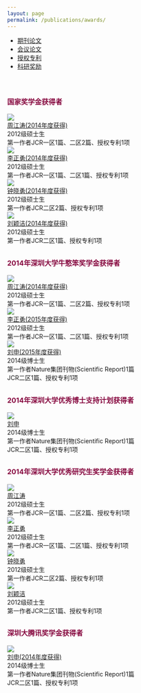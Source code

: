 ```yaml
---
layout: page
permalink: /publications/awards/
---
```


<div class="navbar center forth">
<ul>
    <li><a href="{{ "/publications" | prepend: site.baseurl }}">期刊论文</a></li>
    <li><a href="{{ "/conf" | prepend: "/publications" | prepend: site.baseurl }}">会议论文</a></li>
    <li><a href="{{ "/patents" | prepend: "/publications" | prepend: site.baseurl }}">授权专利</a></li>
    <li class="active"><a href="{{ "/awards" | prepend: "/publications" | prepend: site.baseurl }}">科研奖励</a></li>
</ul>
</div>

<br>

<span style="font-size: 1.0rem; color: #870A40;">**国家奖学金获得者**</span>
----------------------------
<div class="sec-container">

<div class="bio-container">
  <div class="bio-avatar" >
  <a href="{{ site.baseurl }}/members/zhoujiangtao/">
  <img src="{{ site.baseurl }}/images/zhoujiangtao-92x130.jpg" class="max-img-border">
  </a>
  </div>
  <div class="bio-info">
  <a href="{{ site.baseurl }}/members/zhoujiangtao/">
   周江涛(2014年度获得)
  </a>
  <br>
  2012级硕士生
  <br>
  第一作者JCR一区1篇、二区2篇、授权专利1项
  <br>
  </div>
</div>

<div class="bio-container">
  <div class="bio-avatar" >  
  <a href="{{ site.baseurl }}/members/lizhengyong/">
  <img src="{{ site.baseurl }}/images/lizhengyong-92x128.jpg" class="max-img-border">
  </a>
  </div>
  <div class="bio-info">
  <a href="{{ site.baseurl }}/members/lizhengyong/">
  李正勇(2014年度获得)
  </a>
  <br>
  2012级硕士生
  <br>
  第一作者JCR一区1篇、二区1篇、授权专利1项
  <br>
  </div>
</div>

<div class="bio-container">
  <div class="bio-avatar" >  
   <a href="{{ site.baseurl }}/members/zhongxiaoyong/">
  <img src="{{ site.baseurl }}/images/zhongxiaoyong-92x133.jpg" class="max-img-border">
  </a>
  </div>
  <div class="bio-info">
  <a href="{{ site.baseurl }}/members/zhongxiaoyong/">
  钟晓勇(2014年度获得)
  </a>
  <br>
  2012级硕士生
  <br>
  第一作者JCR二区2篇、授权专利1项
  <br>
  </div>
</div>

<div class="bio-container">
  <div class="bio-avatar" >  
   <a href="{{ site.baseurl }}/members/liuyingjie/">
  <img src="{{ site.baseurl }}/images/liuyinjie-92x130.jpg" class="max-img-border">
  </a>
  </div>
  <div class="bio-info">
  <a href="{{ site.baseurl }}/members/liuyingjie/">
  刘颖洁(2014年度获得)
  </a>
  <br>
  2012级硕士生
  <br>
  第一作者JCR二区1篇、授权专利1项
  <br>
  </div>
</div>
</div>

<span style="font-size: 1.0rem; color: #870A40;">**2014年深圳大学牛憨笨奖学金获得者**</span>
-----------------------------------
<div class="sec-container">

<div class="bio-container">
  <div class="bio-avatar" >
  <a href="{{ site.baseurl }}/members/zhoujiangtao/">
  <img src="{{ site.baseurl }}/images/zhoujiangtao-92x130.jpg" class="max-img-border">
  </a>
  </div>
  <div class="bio-info">
  <a href="{{ site.baseurl }}/members/zhoujiangtao/">
   周江涛(2014年度获得)
  </a>
  <br>
  2012级硕士生
  <br>
  第一作者JCR一区1篇、二区2篇、授权专利1项
  <br>
  </div>
</div>

<div class="bio-container">
  <div class="bio-avatar" >  
  <a href="{{ site.baseurl }}/members/lizhengyong/">
  <img src="{{ site.baseurl }}/images/lizhengyong-92x128.jpg" class="max-img-border">
  </a>
  </div>
  <div class="bio-info">
  <a href="{{ site.baseurl }}/members/lizhengyong/">
  李正勇(2015年度获得)
  </a>
  <br>
  2012级硕士生
  <br>
  第一作者JCR一区1篇、二区1篇、授权专利1项
  <br>
  </div>
</div>

<div class="bio-container">
  <div class="bio-avatar" >  
  <a href="{{ site.baseurl }}/members/liushen/">
  <img src="{{ site.baseurl }}/images/liushen93x124.jpg" class="max-img-border">
  </a>
  </div>
  <div class="bio-info">
  <a href="{{ site.baseurl }}/members/liushen/">
  刘申(2015年度获得)
  </a>
  <br>
  2014级博士生
  <br>
  第一作者Nature集团刊物(Scientific Report)1篇
  <br>
  JCR二区1篇、授权专利1项
  <br>
  </div>
</div>
</div>

<span style="font-size: 1.0rem; color: #870A40;">**2014年深圳大学优秀博士支持计划获得者**</span>
-----------------------------------
<div class="sec-container">
<div class="bio-container">
  <div class="bio-avatar" >  
  <a href="{{ site.baseurl }}/members/liushen/">
  <img src="{{ site.baseurl }}/images/liushen93x124.jpg" class="max-img-border">
  </a>
  </div>
  <div class="bio-info">
  <a href="{{ site.baseurl }}/members/liushen/">
  刘申
  </a>
  <br>
  2014级博士生
  <br>
  第一作者Nature集团刊物(Scientific Report)1篇
  <br>
  JCR二区1篇、授权专利1项
  <br>
  </div>
</div>
</div>



<span style="font-size: 1.0rem; color: #870A40;">**2014年深圳大学优秀研究生奖学金获得者**</span>
----------------------------
<div class="sec-container">

<div class="bio-container">
  <div class="bio-avatar" >
  <a href="{{ site.baseurl }}/members/zhoujiangtao/">
  <img src="{{ site.baseurl }}/images/zhoujiangtao-92x130.jpg" class="max-img-border">
  </a>
  </div>
  <div class="bio-info">
  <a href="{{ site.baseurl }}/members/zhoujiangtao/">
   周江涛
  </a>
  <br>
  2012级硕士生
  <br>
  第一作者JCR一区1篇、二区2篇、授权专利1项
  <br>
  </div>
</div>

<div class="bio-container">
  <div class="bio-avatar" >  
  <a href="{{ site.baseurl }}/members/lizhengyong/">
  <img src="{{ site.baseurl }}/images/lizhengyong-92x128.jpg" class="max-img-border">
  </a>
  </div>
  <div class="bio-info">
  <a href="{{ site.baseurl }}/members/lizhengyong/">
  李正勇
  </a>
  <br>
  2012级硕士生
  <br>
  第一作者JCR一区1篇、二区1篇、授权专利1项
  <br>
  </div>
</div>

<div class="bio-container">
  <div class="bio-avatar" >  
   <a href="{{ site.baseurl }}/members/zhongxiaoyong/">
  <img src="{{ site.baseurl }}/images/zhongxiaoyong-92x133.jpg" class="max-img-border">
  </a>
  </div>
  <div class="bio-info">
  <a href="{{ site.baseurl }}/members/zhongxiaoyong/">
  钟晓勇
  </a>
  <br>
  2012级硕士生
  <br>
  第一作者JCR二区2篇、授权专利1项
  <br>
  </div>
</div>

<div class="bio-container">
  <div class="bio-avatar" >  
   <a href="{{ site.baseurl }}/members/liuyingjie/">
  <img src="{{ site.baseurl }}/images/liuyinjie-92x130.jpg" class="max-img-border">
  </a>
  </div>
  <div class="bio-info">
  <a href="{{ site.baseurl }}/members/liuyingjie/">
  刘颖洁
  </a>
  <br>
  2012级硕士生
  <br>
  第一作者JCR二区1篇、授权专利1项
  <br>
  </div>
</div>
</div>

<span style="font-size: 1.0rem; color: #870A40;">**深圳大腾讯奖学金获得者**</span>
-----------------------------------
<div class="sec-container">

<div class="bio-container">
  <div class="bio-avatar" >  
  <a href="{{ site.baseurl }}/members/liushen/">
  <img src="{{ site.baseurl }}/images/liushen93x124.jpg" class="max-img-border">
  </a>
  </div>
  <div class="bio-info">
  <a href="{{ site.baseurl }}/members/liushen/">
  刘申(2014年度获得)
  </a>
  <br>
  2014级博士生
  <br>
  第一作者Nature集团刊物(Scientific Report)1篇
  <br>
  JCR二区1篇、授权专利1项
  <br>
  </div>
</div>
</div>
